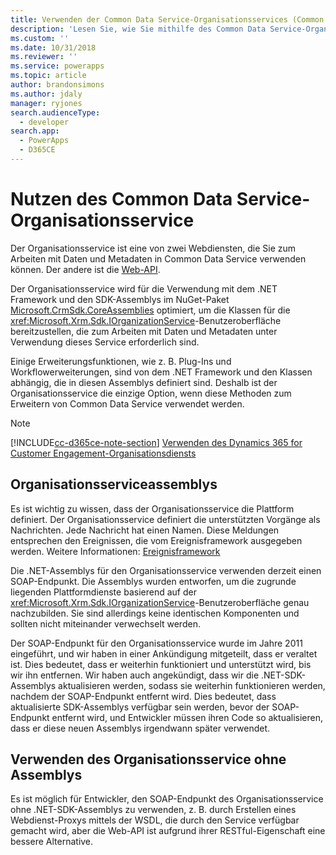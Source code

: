 ```yaml
---
title: Verwenden der Common Data Service-Organisationsservices (Common Data Service) | Microsoft Docs
description: 'Lesen Sie, wie Sie mithilfe des Common Data Service-Organisationsservice mit Daten und Metadaten arbeiten können.'
ms.custom: ''
ms.date: 10/31/2018
ms.reviewer: ''
ms.service: powerapps
ms.topic: article
author: brandonsimons
ms.author: jdaly
manager: ryjones
search.audienceType:
  - developer
search.app:
  - PowerApps
  - D365CE
---
```


# <a name="use-the-common-data-service-organization-service"></a>Nutzen des Common Data Service-Organisationsservice

Der Organisationsservice ist eine von zwei Webdiensten, die Sie zum Arbeiten mit Daten und Metadaten in Common Data Service verwenden können. Der andere ist die [Web-API](../webapi/overview.md).

Der Organisationsservice wird für die Verwendung mit dem .NET Framework und den SDK-Assemblys im NuGet-Paket [Microsoft.CrmSdk.CoreAssemblies](https://www.nuget.org/packages/Microsoft.CrmSdk.CoreAssemblies/) optimiert, um die Klassen für die <xref:Microsoft.Xrm.Sdk.IOrganizationService>-Benutzeroberfläche bereitzustellen, die zum Arbeiten mit Daten und Metadaten unter Verwendung dieses Service erforderlich sind. 

Einige Erweiterungsfunktionen, wie z. B. Plug-Ins und Workflowerweiterungen, sind von dem .NET Framework und den Klassen abhängig, die in diesen Assemblys definiert sind. Deshalb ist der Organisationsservice die einzige Option, wenn diese Methoden zum Erweitern von Common Data Service verwendet werden.

> [!NOTE]
> [!INCLUDE[cc-d365ce-note-section](../includes/cc-d365ce-note-section.md)] [Verwenden des Dynamics 365 for Customer Engagement-Organisationsdiensts](/dynamics365/customer-engagement/developer/use-microsoft-dynamics-365-organization-service)

## <a name="organization-service-assemblies"></a>Organisationsserviceassemblys

Es ist wichtig zu wissen, dass der Organisationsservice die Plattform definiert. Der Organisationsservice definiert die unterstützten Vorgänge als Nachrichten. Jede Nachricht hat einen Namen. Diese Meldungen entsprechen den Ereignissen, die vom Ereignisframework ausgegeben werden. Weitere Informationen: [Ereignisframework](../event-framework.md)

Die .NET-Assemblys für den Organisationsservice verwenden derzeit einen SOAP-Endpunkt. Die Assemblys wurden entworfen, um die zugrunde liegenden Plattformdienste basierend auf der <xref:Microsoft.Xrm.Sdk.IOrganizationService>-Benutzeroberfläche genau nachzubilden. Sie sind allerdings keine identischen Komponenten und sollten nicht miteinander verwechselt werden. 

Der SOAP-Endpunkt für den Organisationsservice wurde im Jahre 2011 eingeführt, und wir haben in einer Ankündigung mitgeteilt, dass er veraltet ist. Dies bedeutet, dass er weiterhin funktioniert und unterstützt wird, bis wir ihn entfernen. Wir haben auch angekündigt, dass wir die .NET-SDK-Assemblys aktualisieren werden, sodass sie weiterhin funktionieren werden, nachdem der SOAP-Endpunkt entfernt wird. Dies bedeutet, dass aktualisierte SDK-Assemblys verfügbar sein werden, bevor der SOAP-Endpunkt entfernt wird, und Entwickler müssen ihren Code so aktualisieren, dass er diese neuen Assemblys irgendwann später verwendet.

## <a name="using-the-organization-service-without-assemblies"></a>Verwenden des Organisationsservice ohne Assemblys

Es ist möglich für Entwickler, den SOAP-Endpunkt des Organisationsservice ohne .NET-SDK-Assemblys zu verwenden, z. B. durch Erstellen eines Webdienst-Proxys mittels der WSDL, die durch den Service verfügbar gemacht wird, aber die Web-API ist aufgrund ihrer RESTful-Eigenschaft eine bessere Alternative.

